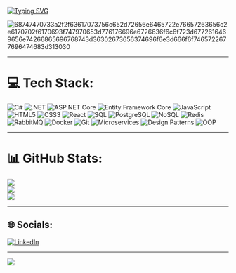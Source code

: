 [![Typing SVG](https://readme-typing-svg.demolab.com?font=Fira+Code&size=19&duration=4000&pause=1000&color=3B82F7&random=false&width=500&lines=Hello!+I'm+Bunyamin;I'm+interested+in+Fullstack+Development)](https://git.io/typing-svg)

![68747470733a2f2f63617073756c652d72656e6465722e76657263656c2e6170702f6170693f747970653d776176696e6726636f6c6f723d6772616469656e74266865696768743d36302673656374696f6e3d666f6f7465722677696474683d313030](https://github.com/bunyaminkalkan/bunyaminkalkan/assets/109524769/ef4e6bfe-ecd3-4b44-a1d0-af53f6ff5157)

---

# 💻 Tech Stack:
![C#](https://img.shields.io/badge/C%23-239120.svg?style=for-the-badge&logo=c-sharp&logoColor=white)
![.NET](https://img.shields.io/badge/.NET-512BD4.svg?style=for-the-badge&logo=dotnet&logoColor=white)
![ASP.NET Core](https://img.shields.io/badge/ASP.NET%20Core-512BD4.svg?style=for-the-badge&logo=dotnet&logoColor=white)
![Entity Framework Core](https://img.shields.io/badge/Entity%20Framework%20Core-512BD4.svg?style=for-the-badge&logo=dotnet&logoColor=white)
![JavaScript](https://img.shields.io/badge/JavaScript-F7DF1E.svg?style=for-the-badge&logo=javascript&logoColor=black)
![HTML5](https://img.shields.io/badge/HTML5-E34F26.svg?style=for-the-badge&logo=html5&logoColor=white)
![CSS3](https://img.shields.io/badge/CSS3-1572B6.svg?style=for-the-badge&logo=css3&logoColor=white)
![React](https://img.shields.io/badge/React-20232A.svg?style=for-the-badge&logo=react&logoColor=61DAFB)
![SQL](https://img.shields.io/badge/SQL-336791.svg?style=for-the-badge&logo=database&logoColor=white)
![PostgreSQL](https://img.shields.io/badge/PostgreSQL-316192.svg?style=for-the-badge&logo=postgresql&logoColor=white)
![NoSQL](https://img.shields.io/badge/NoSQL-005571.svg?style=for-the-badge&logo=mongodb&logoColor=white)
![Redis](https://img.shields.io/badge/Redis-DC382D.svg?style=for-the-badge&logo=redis&logoColor=white)
![RabbitMQ](https://img.shields.io/badge/RabbitMQ-FF6600.svg?style=for-the-badge&logo=rabbitmq&logoColor=white)
![Docker](https://img.shields.io/badge/Docker-2496ED.svg?style=for-the-badge&logo=docker&logoColor=white)
![Git](https://img.shields.io/badge/Git-F05032.svg?style=for-the-badge&logo=git&logoColor=white)
![Microservices](https://img.shields.io/badge/Microservices-4285F4.svg?style=for-the-badge&logo=microgenetics&logoColor=white)
![Design Patterns](https://img.shields.io/badge/Design%20Patterns-8E44AD.svg?style=for-the-badge&logo=visualstudio&logoColor=white)
![OOP](https://img.shields.io/badge/OOP-FF6F00.svg?style=for-the-badge&logo=codeium&logoColor=white)

---

# 📊 GitHub Stats:
![](https://github-readme-stats.vercel.app/api?username=bunyaminkalkan&theme=tokyonight&show_icons=true&hide_border=true&count_private=true)<br/>
![](https://github-readme-streak-stats.herokuapp.com/?user=bunyaminkalkan&theme=tokyonight&hide_border=true)<br/>
![](https://github-readme-stats.vercel.app/api/top-langs/?username=bunyaminkalkan&theme=tokyonight&show_icons=true&hide_border=true&layout=compact)

---

## 🌐 Socials:
[![LinkedIn](https://img.shields.io/badge/LinkedIn-%230077B5.svg?logo=linkedin&logoColor=white)](https://www.linkedin.com/in/bunyamin-kalkan/)

---


[![](https://visitcount.itsvg.in/api?id=bunyaminkalkan&icon=0&color=0)](https://visitcount.itsvg.in)
